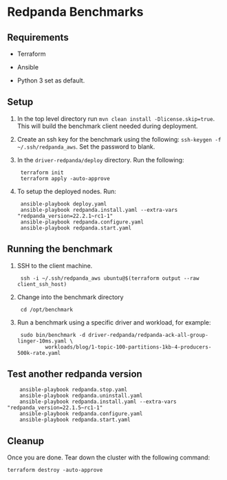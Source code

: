# Redpanda Benchmarks

## Requirements

- Terraform

- Ansible

- Python 3 set as default.


## Setup

1. In the top level directory run `mvn clean install -Dlicense.skip=true`. This will build the benchmark client needed during deployment.

2. Create an ssh key for the benchmark using the following: `ssh-keygen -f ~/.ssh/redpanda_aws`. Set the password to blank.

3. In the `driver-redpanda/deploy` directory.  Run the following: 

        terraform init
        terraform apply -auto-approve

4. To setup the deployed nodes. Run:

        ansible-playbook deploy.yaml
        ansible-playbook redpanda.install.yaml --extra-vars "redpanda_version=22.2.1~rc1-1"
        ansible-playbook redpanda.configure.yaml
        ansible-playbook redpanda.start.yaml

## Running the benchmark

1. SSH to the client machine. 

        ssh -i ~/.ssh/redpanda_aws ubuntu@$(terraform output --raw client_ssh_host)

2. Change into the benchmark directory 

        cd /opt/benchmark

3. Run a benchmark using a specific driver and workload, for example: 

        sudo bin/benchmark -d driver-redpanda/redpanda-ack-all-group-linger-10ms.yaml \
                workloads/blog/1-topic-100-partitions-1kb-4-producers-500k-rate.yaml

## Test another redpanda version

        ansible-playbook redpanda.stop.yaml
        ansible-playbook redpanda.uninstall.yaml
        ansible-playbook redpanda.install.yaml --extra-vars "redpanda_version=22.1.5~rc1-1"
        ansible-playbook redpanda.configure.yaml
        ansible-playbook redpanda.start.yaml

## Cleanup

Once you are done. Tear down the cluster with the following command: 

	terraform destroy -auto-approve


